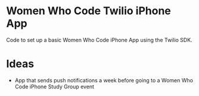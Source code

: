 # Women Who Code Twilio iPhone App

Code to set up a basic Women Who Code iPhone App using the Twilio SDK.

# Ideas

* App that sends push notifications a week before going to a Women Who Code iPhone Study Group event
